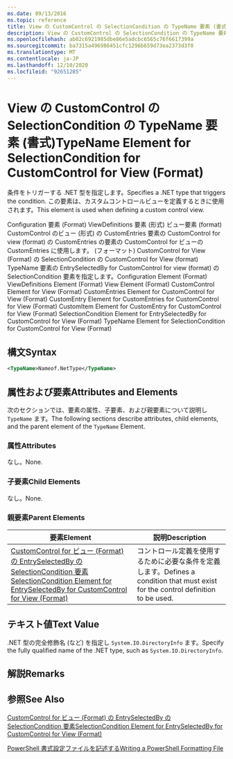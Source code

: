 ```yaml
---
ms.date: 09/13/2016
ms.topic: reference
title: View の CustomControl の SelectionCondition の TypeName 要素 (書式)
description: View の CustomControl の SelectionCondition の TypeName 要素 (書式)
ms.openlocfilehash: ab02c6921985dbe86e5adcbc6565c76f6617399a
ms.sourcegitcommit: ba7315a496986451cfc1296b659d73ea2373d3f0
ms.translationtype: MT
ms.contentlocale: ja-JP
ms.lasthandoff: 12/10/2020
ms.locfileid: "92651285"
---
```

# <a name="typename-element-for-selectioncondition-for-customcontrol-for-view--format"></a><span data-ttu-id="48e95-103">View の CustomControl の SelectionCondition の TypeName 要素 (書式)</span><span class="sxs-lookup"><span data-stu-id="48e95-103">TypeName Element for SelectionCondition for CustomControl for View  (Format)</span></span>

<span data-ttu-id="48e95-104">条件をトリガーする .NET 型を指定します。</span><span class="sxs-lookup"><span data-stu-id="48e95-104">Specifies a .NET type that triggers the condition.</span></span> <span data-ttu-id="48e95-105">この要素は、カスタムコントロールビューを定義するときに使用されます。</span><span class="sxs-lookup"><span data-stu-id="48e95-105">This element is used when defining a custom control view.</span></span>

<span data-ttu-id="48e95-106">Configuration 要素 (Format) ViewDefinitions 要素 (形式) ビュー要素 (format) CustomControl のビュー (形式) の CustomEntries 要素の CustomControl for view (format) の CustomEntries の要素の CustomControl for ビューの CustomEntries に使用します。 (フォーマット) CustomControl for View (Format) の SelectionCondition の CustomControl for View (format) TypeName 要素の EntrySelectedBy for CustomControl for view (format) の SelectionCondition 要素を指定します。</span><span class="sxs-lookup"><span data-stu-id="48e95-106">Configuration Element (Format) ViewDefinitions Element (Format) View Element (Format) CustomControl Element for View (Format) CustomEntries Element for CustomControl for View (Format) CustomEntry Element for CustomEntries for CustomControl for View (Format) CustomItem Element for CustomEntry for CustomControl for View (Format) SelectionCondition Element for EntrySelectedBy for CustomControl for View (Format) TypeName Element for SelectionCondition for CustomControl for View  (Format)</span></span>

## <a name="syntax"></a><span data-ttu-id="48e95-107">構文</span><span class="sxs-lookup"><span data-stu-id="48e95-107">Syntax</span></span>

```xml
<TypeName>Nameof.NetType</TypeName>

```

## <a name="attributes-and-elements"></a><span data-ttu-id="48e95-108">属性および要素</span><span class="sxs-lookup"><span data-stu-id="48e95-108">Attributes and Elements</span></span>

<span data-ttu-id="48e95-109">次のセクションでは、要素の属性、子要素、および親要素について説明し `TypeName` ます。</span><span class="sxs-lookup"><span data-stu-id="48e95-109">The following sections describe attributes, child elements, and the parent element of the `TypeName` Element.</span></span>

### <a name="attributes"></a><span data-ttu-id="48e95-110">属性</span><span class="sxs-lookup"><span data-stu-id="48e95-110">Attributes</span></span>

<span data-ttu-id="48e95-111">なし。</span><span class="sxs-lookup"><span data-stu-id="48e95-111">None.</span></span>

### <a name="child-elements"></a><span data-ttu-id="48e95-112">子要素</span><span class="sxs-lookup"><span data-stu-id="48e95-112">Child Elements</span></span>

<span data-ttu-id="48e95-113">なし。</span><span class="sxs-lookup"><span data-stu-id="48e95-113">None.</span></span>

### <a name="parent-elements"></a><span data-ttu-id="48e95-114">親要素</span><span class="sxs-lookup"><span data-stu-id="48e95-114">Parent Elements</span></span>

|<span data-ttu-id="48e95-115">要素</span><span class="sxs-lookup"><span data-stu-id="48e95-115">Element</span></span>|<span data-ttu-id="48e95-116">説明</span><span class="sxs-lookup"><span data-stu-id="48e95-116">Description</span></span>|
|-------------|-----------------|
|[<span data-ttu-id="48e95-117">CustomControl for ビュー (Format) の EntrySelectedBy の SelectionCondition 要素</span><span class="sxs-lookup"><span data-stu-id="48e95-117">SelectionCondition Element for EntrySelectedBy for CustomControl for View (Format)</span></span>](./selectioncondition-element-for-entryselectedby-for-customcontrol-format.md)|<span data-ttu-id="48e95-118">コントロール定義を使用するために必要な条件を定義します。</span><span class="sxs-lookup"><span data-stu-id="48e95-118">Defines a condition that must exist for the control definition to be used.</span></span>|

## <a name="text-value"></a><span data-ttu-id="48e95-119">テキスト値</span><span class="sxs-lookup"><span data-stu-id="48e95-119">Text Value</span></span>

<span data-ttu-id="48e95-120">.NET 型の完全修飾名 (など) を指定し `System.IO.DirectoryInfo` ます。</span><span class="sxs-lookup"><span data-stu-id="48e95-120">Specify the fully qualified name of the .NET type, such as `System.IO.DirectoryInfo`.</span></span>

## <a name="remarks"></a><span data-ttu-id="48e95-121">解説</span><span class="sxs-lookup"><span data-stu-id="48e95-121">Remarks</span></span>

## <a name="see-also"></a><span data-ttu-id="48e95-122">参照</span><span class="sxs-lookup"><span data-stu-id="48e95-122">See Also</span></span>

[<span data-ttu-id="48e95-123">CustomControl for ビュー (Format) の EntrySelectedBy の SelectionCondition 要素</span><span class="sxs-lookup"><span data-stu-id="48e95-123">SelectionCondition Element for EntrySelectedBy for CustomControl for View (Format)</span></span>](./selectioncondition-element-for-entryselectedby-for-customcontrol-format.md)

[<span data-ttu-id="48e95-124">PowerShell 書式設定ファイルを記述する</span><span class="sxs-lookup"><span data-stu-id="48e95-124">Writing a PowerShell Formatting File</span></span>](./writing-a-powershell-formatting-file.md)
